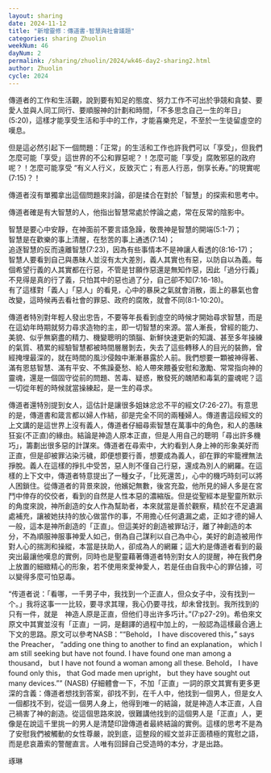 ```yaml
---
layout: sharing
date: 2024-11-12
title: "新增靈修：傳道書-智慧與社會議題"
categories: sharing Zhuolin
weekNum: 46
dayNum: 2
permalink: /sharing/zhuolin/2024/wk46-day2-sharing2.html
author: Zhuolin
cycle: 2024
---
```


傳道者的工作和生活觀，說到要有知足的態度、努力工作不可出於爭競和貪婪、要愛人並與人同工同行、要順服神的計劃和時間，「不多思念自己一生的年日」(5:20)，這樣才能享受生活和手中的工作，才能喜樂充足，不至於一生徒留虛空的嘆息。  

但是這必然引起下一個問題：「正常」的生活和工作也許我們可以「享受」，但我們怎麼可能「享受」這世界的不公和罪惡呢？！怎麼可能「享受」腐敗邪惡的政府呢？！怎麼可能享受 “有义人行义，反致灭亡；有恶人行恶，倒享长寿。”的現實呢‭(7‬:‭15‬)？！  

傳道者沒有單獨拿出這個問題來討論，卻是揉合在對於「智慧」的探索和思考中。  

傳道者確是有大智慧的人，他指出智慧常處於悖論之處，常在反常的陰影中。  

智慧是要心中安靜，在神面前不要言語急躁，敬畏神是智慧的開端(5:1-7)；  
智慧是在歡樂的事上清醒，在愁苦的事上通透(7:14)；  
追逐智慧的反而遠離智慧(7:23)，因為有些事情本不是神讓人看透的(8:16-17)；  
智慧人要看到自己與愚昧人並沒有太大差別，義人其實也有惡，以防自以為義。每個希望行義的人其實都在行惡，不管是甘願作惡還是無知作惡，因此「過分行義」不見得是真的行了義，只怕其中的惡也過了分，自己卻不知(7:16-18)。  
有了這樣對「義人」「惡人」的看見，心中的暴戾之氣就會消散，面上的暴氣也會改變，這時候再去看社會的罪惡、政府的腐敗，就會不同(8:1-10:20)。  

傳道者特別對年輕人發出忠告，不要等年長看到虛空的時候才開始尋求智慧，而是在這幼年時期就努力尋求造物的主，即一切智慧的來源。當人漸長，曾經的能力、美貌、似乎無窮盡的精力、機變聰明的頭腦、新鮮快速更新的知識、甚至多年操練的氣質、積累的經驗智慧都被時間層層剝去，失去了這些轉移人的目光的裝飾，曾經掩埋最深的，就在時間的風沙侵蝕中漸漸暴露於人前。我們想要一顆被神得著、滿有恩慈智慧、滿有平安、不焦躁憂愁、給人帶來餵養安慰和激勵、常常指向神的靈魂，還是一個固守從前的問題、苦毒、疑惑，散發死的醜陋和毒氣的靈魂呢？這一切從年輕的時候就當操練起，是一生的尋求。  

傳道者還特別提到女人，這估計是讓很多姐妹忿忿不平的經文(7:26-27)。有意思的是，傳道書和箴言都以婦人作結，卻是完全不同的兩種婦人。傳道書這段經文的上文講的是這世界上沒有義人，傳道者仔細尋索智慧在萬事中的角色，和人的愚昧狂妄(不正直)的緣由。結論是神造人原本正直，但是人用自己的聰明「尋出許多機巧」，籌劃出很多惡的計謀來。傳道者在尋索中，大約看到人身上神的形象美好而正直，但是卻被罪沾染污穢，即便想要行善，想要成為義人，卻在罪的牢籠裡無法掙脫。義人在這樣的掙扎中受苦，惡人則不僅自己行惡，還成為別人的網羅。在這樣的上下文中，傳道者特意提出了一種女子，「比死還苦」，心中的機巧時刻可以將人困鎖住。從傳道者的背景來說，他嬪妃無數，後宮充盈，他所見的婦人多是在宮鬥中倖存的佼佼者，看到的自然是人性本惡的濃縮版。但是從聖經本是聖靈所默示的角度來說，神所創造的女人作為幫助者，本來就當是善於觀察，精於在不足遺漏處補充，讓被她扶持的放心做當作的事，不用擔心任何遺漏之處，正如才德的婦人一般，這本是神所創造的「正直」。但這美好的創造被罪玷汙，離了神創造的本分，不為順服神服事神愛人如己，倒為自己謀利以自己為中心，美好的創造被用作對人心的揣測和操縱，本當是扶助人，卻成為人的網羅；這大約是傳道者看到的最突出最讓他嘆息的實例，同時也是聖靈藉著傳道者特別對女人的提醒，神在我們身上放置的細緻精心的形象，若不使用來愛神愛人，若是任由自我中心的罪佔據，可以變得多麼可怕惡毒。  

“传道者说：「看哪，一千男子中，我找到一个正直人，但众女子中，没有找到一个。」我将这事一一比较，要寻求其理，我心仍要寻找，却未曾找到。我所找到的只有一件，就是　神造人原是正直，但他们寻出许多巧计。”(‭7‬:p‭27‬-29)。希伯來文原文中其實並沒有「正直」一詞，是翻譯的過程中加上的，一般認為這樣最合適上下文的思路。原文可以參考NASB：““Behold， I have discovered this，” says the Preacher， “adding one thing to another to find an explanation， which I am still seeking but have not found. I have found one man among a thousand， but I have not found a woman among all these. Behold， I have found only this， that God made men upright， but they have sought out many devices.”” (NASB) ‬仔細體會一下，不加「正直」一詞的原文其實有更多更深的含義：傳道者想找到答案，卻找不到，在千人中，他找到一個男人，但是女人一個都找不到，從這一個男人身上，他得到唯一的結論，就是神造人本正直，人自己禍害了神的創造。從這個思路來說，很難講他找到的這個男人是「正直」人，更像是在說這千里挑一的男人是清楚印證傳道者最終結論的實例。這樣的思考不是為了安慰我們被觸動的女性尊嚴，說到底，這整段的經文並非正面積極的寬慰之語，而是悲哀蕭索的警醒直言。人唯有回歸自己受造時的本分，才是出路。  


琢琳  
